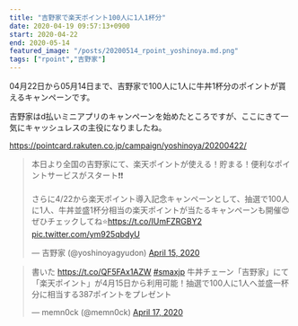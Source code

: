 ```yaml
---
title: "吉野家で楽天ポイント100人に1人1杯分"
date: 2020-04-19 09:57:13+0900
start: 2020-04-22
end: 2020-05-14
featured_image: "/posts/20200514_rpoint_yoshinoya.md.png"
tags: ["rpoint","吉野家"]
---
```

04月22日から05月14日まで、吉野家で100人に1人に牛丼1杯分のポイントが貰えるキャンペーンです。

吉野家はd払いミニアプリのキャンペーンを始めたところですが、ここにきて一気にキャッシュレスの主役になりましたね。

https://pointcard.rakuten.co.jp/campaign/yoshinoya/20200422/

<blockquote class="twitter-tweet"><p lang="ja" dir="ltr">本日より全国の吉野家にて、楽天ポイントが使える！貯まる！便利なポイントサービスがスタート❗❗<br><br>さらに4/22から楽天ポイント導入記念キャンペーンとして、抽選で100人に1人、牛丼並盛1杯分相当の楽天ポイントが当たるキャンペーンも開催😍<br>ぜひチェックしてね⭐️<a href="https://t.co/IUmFZRGBY2">https://t.co/IUmFZRGBY2</a> <a href="https://t.co/ym925qbdyU">pic.twitter.com/ym925qbdyU</a></p>&mdash; 吉野家 (@yoshinoyagyudon) <a href="https://twitter.com/yoshinoyagyudon/status/1250227371845746688?ref_src=twsrc%5Etfw">April 15, 2020</a></blockquote> <script async src="https://platform.twitter.com/widgets.js" charset="utf-8"></script>

<blockquote class="twitter-tweet"><p lang="ja" dir="ltr">書いた <a href="https://t.co/QF5FAx1AZW">https://t.co/QF5FAx1AZW</a> <a href="https://twitter.com/hashtag/smaxjp?src=hash&amp;ref_src=twsrc%5Etfw">#smaxjp</a> 牛丼チェーン「吉野家」にて「楽天ポイント」が4月15日から利用可能！抽選で100人に1人へ並盛一杯分に相当する387ポイントをプレゼント</p>&mdash; memn0ck (@memn0ck) <a href="https://twitter.com/memn0ck/status/1251273750949085186?ref_src=twsrc%5Etfw">April 17, 2020</a></blockquote> <script async src="https://platform.twitter.com/widgets.js" charset="utf-8"></script>

